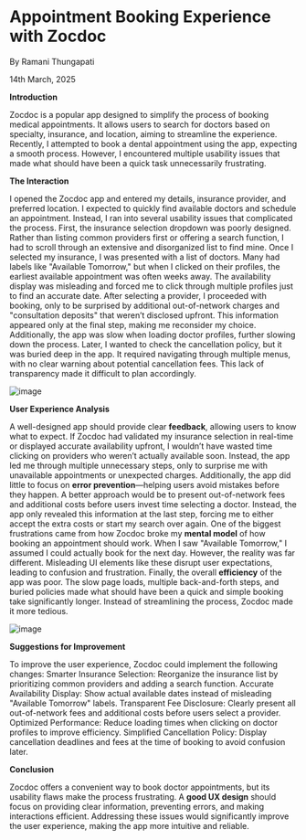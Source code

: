 # Appointment Booking Experience with Zocdoc


By Ramani Thungapati

14th March, 2025

**Introduction**

Zocdoc is a popular app designed to simplify the process of booking medical appointments. It allows users to search for doctors based on specialty, insurance, and location, aiming to streamline the experience. Recently, I attempted to book a dental appointment using the app, expecting a smooth process. However, I encountered multiple usability issues that made what should have been a quick task unnecessarily frustrating.

**The Interaction**

I opened the Zocdoc app and entered my details, insurance provider, and preferred location. I expected to quickly find available doctors and schedule an appointment. Instead, I ran into several usability issues that complicated the process.
First, the insurance selection dropdown was poorly designed. Rather than listing common providers first or offering a search function, I had to scroll through an extensive and disorganized list to find mine. Once I selected my insurance, I was presented with a list of doctors. Many had labels like "Available Tomorrow," but when I clicked on their profiles, the earliest available appointment was often weeks away. The availability display was misleading and forced me to click through multiple profiles just to find an accurate date.
After selecting a provider, I proceeded with booking, only to be surprised by additional out-of-network charges and "consultation deposits" that weren’t disclosed upfront. This information appeared only at the final step, making me reconsider my choice. Additionally, the app was slow when loading doctor profiles, further slowing down the process.
Later, I wanted to check the cancellation policy, but it was buried deep in the app. It required navigating through multiple menus, with no clear warning about potential cancellation fees. This lack of transparency made it difficult to plan accordingly.


![image](https://github.com/user-attachments/assets/cbb07c0e-1c24-4e48-b703-9e2a1cfeeb15)

**User Experience Analysis**

A well-designed app should provide clear **feedback**, allowing users to know what to expect. If Zocdoc had validated my insurance selection in real-time or displayed accurate availability upfront, I wouldn’t have wasted time clicking on providers who weren’t actually available soon. Instead, the app led me through multiple unnecessary steps, only to surprise me with unavailable appointments or unexpected charges.
Additionally, the app did little to focus on **error prevention**—helping users avoid mistakes before they happen. A better approach would be to present out-of-network fees and additional costs before users invest time selecting a doctor. Instead, the app only revealed this information at the last step, forcing me to either accept the extra costs or start my search over again.
One of the biggest frustrations came from how Zocdoc broke my **mental model** of how booking an appointment should work. When I saw "Available Tomorrow," I assumed I could actually book for the next day. However, the reality was far different. Misleading UI elements like these disrupt user expectations, leading to confusion and frustration.
Finally, the overall **efficiency** of the app was poor. The slow page loads, multiple back-and-forth steps, and buried policies made what should have been a quick and simple booking take significantly longer. Instead of streamlining the process, Zocdoc made it more tedious.


![image](https://github.com/user-attachments/assets/818f9af4-261a-427d-afba-74ce115a92f1)


**Suggestions for Improvement**

To improve the user experience, Zocdoc could implement the following changes:
Smarter Insurance Selection: Reorganize the insurance list by prioritizing common providers and adding a search function.
Accurate Availability Display: Show actual available dates instead of misleading "Available Tomorrow" labels.
Transparent Fee Disclosure: Clearly present all out-of-network fees and additional costs before users select a provider.
Optimized Performance: Reduce loading times when clicking on doctor profiles to improve efficiency.
Simplified Cancellation Policy: Display cancellation deadlines and fees at the time of booking to avoid confusion later.

**Conclusion**

Zocdoc offers a convenient way to book doctor appointments, but its usability flaws make the process frustrating. A **good UX design** should focus on providing clear information, preventing errors, and making interactions efficient. Addressing these issues would significantly improve the user experience, making the app more intuitive and reliable.

